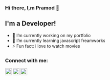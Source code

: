### Hi there, I,m Pramod 👋

## I'm a Developer!

- 🔭 I’m currently working on my portfolio
- 🌱 I’m currently learning javascript freamworks
- ⚡ Fun fact: i love to watch movies

### Connect with me:

[<img align ="left" height="22" width="22" alt="pramod-raje" src="https://cdn.jsdelivr.net/npm/simple-icons@v3/icons/linkedin.svg" />][linkedin]

[<img align ="left" height="22" width="22" alt="rjpramod" src="https://cdn.jsdelivr.net/npm/simple-icons@v3/icons/twitter.svg" />][twitter]

[<img align ="left" height="22" width="22" alt="pramod_raje" src="https://cdn.jsdelivr.net/npm/simple-icons@v3/icons/instagram.svg" />][instagram]

[linkedin]: https://www.linkedin.com/in/pramod-raje/
[twitter]: https://twitter.com/rjpramod
[instagram]: https://www.instagram.com/pramod_raje

